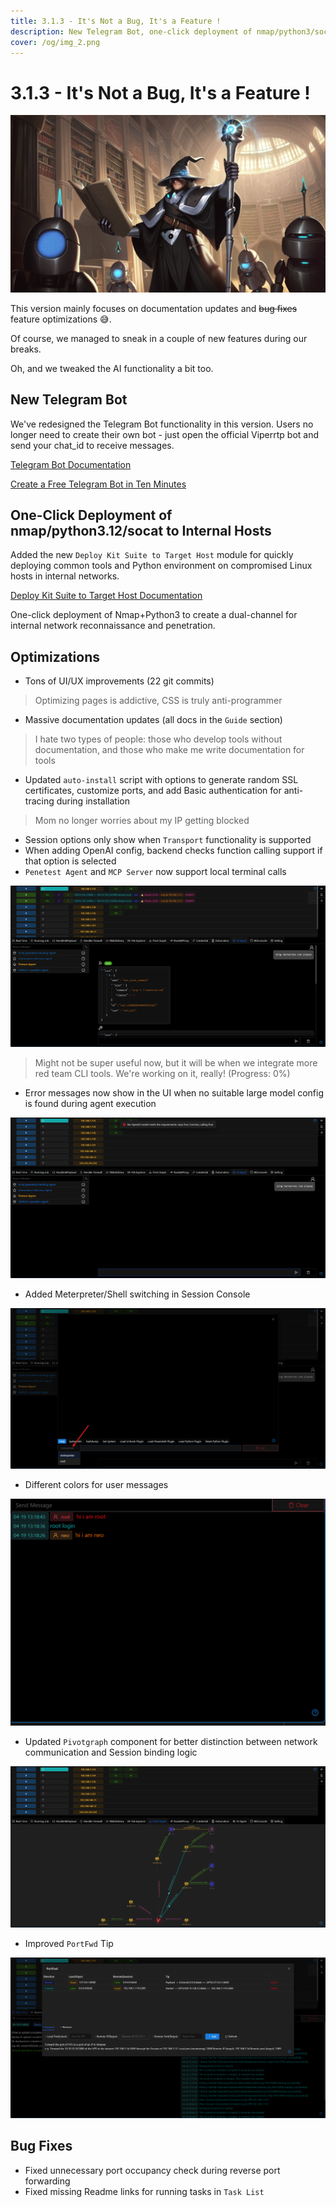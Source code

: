 ```yaml
---
title: 3.1.3 - It's Not a Bug, It's a Feature !
description: New Telegram Bot, one-click deployment of nmap/python3/socat, lots of optimizations and documentation updates. And of course, many "features" have been fixed.
cover: /og/img_2.png
---
```


# 3.1.3 - It's Not a Bug, It's a Feature !

![img_2.png](3_1_3_It_is_not_a_bug_it_is_a_feature/img_6.png)

This version mainly focuses on documentation updates and ~~bug fixes~~ feature optimizations 😅.

Of course, we managed to sneak in a couple of new features during our breaks.

Oh, and we tweaked the AI functionality a bit too.

## New Telegram Bot

We've redesigned the Telegram Bot functionality in this version. Users no longer need to create their own bot - just open the official Viperrtp bot and send your chat_id to receive messages.

[Telegram Bot Documentation](../guide/telegram_bot.md)

[Create a Free Telegram Bot in Ten Minutes](../training/create_free_telegram_bot_in_ten_minutes.md)

## One-Click Deployment of nmap/python3.12/socat to Internal Hosts

Added the new `Deploy Kit Suite to Target Host` module for quickly deploying common tools and Python environment on compromised Linux hosts in internal networks.

[Deploy Kit Suite to Target Host Documentation](../module/Execution_CommandAndScriptingInterpreter_DeployKit.md)

One-click deployment of Nmap+Python3 to create a dual-channel for internal network reconnaissance and penetration.

## Optimizations

- Tons of UI/UX improvements (22 git commits)

> Optimizing pages is addictive, CSS is truly anti-programmer

- Massive documentation updates (all docs in the `Guide` section)

> I hate two types of people: those who develop tools without documentation, and those who make me write documentation for tools

- Updated `auto-install` script with options to generate random SSL certificates, customize ports, and add Basic authentication for anti-tracing during installation

> Mom no longer worries about my IP getting blocked

- Session options only show when `Transport` functionality is supported
- When adding OpenAI config, backend checks function calling support if that option is selected
- `Penetest Agent` and `MCP Server` now support local terminal calls

![img_5.png](3_1_3_It_is_not_a_bug_it_is_a_feature/img_5.png)

> Might not be super useful now, but it will be when we integrate more red team CLI tools. We're working on it, really! (Progress: 0%)

- Error messages now show in the UI when no suitable large model config is found during agent execution

![img_2.png](3_1_3_It_is_not_a_bug_it_is_a_feature/img_2.png)

- Added Meterpreter/Shell switching in Session Console

![img_1.png](3_1_3_It_is_not_a_bug_it_is_a_feature/img_1.png)

- Different colors for user messages

![img.png](3_1_3_It_is_not_a_bug_it_is_a_feature/img.png)

- Updated `Pivotgraph` component for better distinction between network communication and Session binding logic

![img_3.png](3_1_3_It_is_not_a_bug_it_is_a_feature/img_3.png)

- Improved `PortFwd` Tip

![img_4.png](3_1_3_It_is_not_a_bug_it_is_a_feature/img_4.png)

## Bug Fixes

- Fixed unnecessary port occupancy check during reverse port forwarding
- Fixed missing Readme links for running tasks in `Task List`